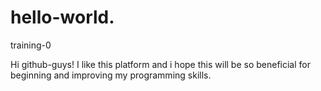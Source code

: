 # hello-world.
training-0

Hi github-guys!
I like this platform and i hope this will be so beneficial for beginning and improving my programming skills.
